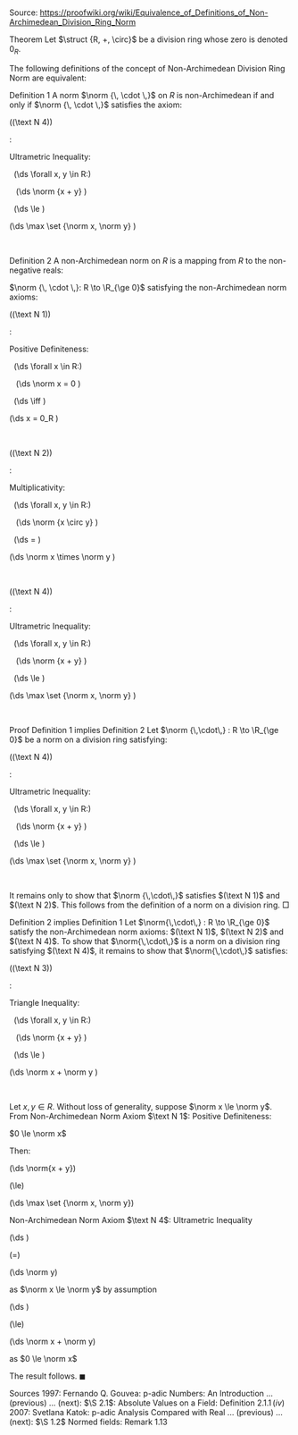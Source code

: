 # 

Source: https://proofwiki.org/wiki/Equivalence_of_Definitions_of_Non-Archimedean_Division_Ring_Norm



Theorem
Let $\struct {R, +, \circ}$ be a division ring whose zero is denoted $0_R$.

The following definitions of the concept of Non-Archimedean Division Ring Norm are equivalent:

Definition 1
A norm $\norm {\, \cdot \,}$ on $R$ is non-Archimedean if and only if $\norm {\, \cdot \,}$ satisfies the axiom:




\((\text N 4)\)  

$:$  



Ultrametric Inequality:   

  \(\ds \forall x, y \in R:\)



   \(\ds \norm {x + y} \)

  \(\ds \le \)  

\(\ds  \max \set {\norm x, \norm y} \)   

  

Definition 2
A non-Archimedean norm on $R$ is a mapping from $R$ to the non-negative reals:

$\norm {\, \cdot \,}: R \to \R_{\ge 0}$
satisfying the non-Archimedean norm axioms:




\((\text N 1)\)  

$:$  



Positive Definiteness:   

  \(\ds \forall x \in R:\)



   \(\ds \norm x = 0 \)

  \(\ds \iff \)  

\(\ds  x = 0_R \)   

  


\((\text N 2)\)  

$:$  



Multiplicativity:   

  \(\ds \forall x, y \in R:\)



   \(\ds \norm {x \circ y} \)

  \(\ds = \)  

\(\ds  \norm x \times \norm y \)   

  


\((\text N 4)\)  

$:$  



Ultrametric Inequality:   

  \(\ds \forall x, y \in R:\)



   \(\ds \norm {x + y} \)

  \(\ds \le \)  

\(\ds  \max \set {\norm x, \norm y} \)   

  



Proof
Definition 1 implies Definition 2
Let $\norm {\,\cdot\,} : R \to \R_{\ge 0}$ be a norm on a division ring satisfying:




\((\text N 4)\)  

$:$  



Ultrametric Inequality:   

  \(\ds \forall x, y \in R:\)



   \(\ds \norm {x + y} \)

  \(\ds \le \)  

\(\ds  \max \set {\norm x, \norm y} \)   

  

It remains only to show that $\norm {\,\cdot\,}$ satisfies $(\text N 1)$ and $(\text N 2)$.
This follows from the definition of a norm on a division ring.
$\Box$


Definition 2 implies Definition 1
Let $\norm{\,\cdot\,} : R \to \R_{\ge 0}$ satisfy the non-Archimedean norm axioms: $(\text N 1)$, $(\text N 2)$ and $(\text N 4)$.
To show that $\norm{\,\cdot\,}$ is a norm on a division ring satisfying $(\text N 4)$, it remains to show that $\norm{\,\cdot\,}$ satisfies:




\((\text N 3)\)  

$:$  



Triangle Inequality:   

  \(\ds \forall x, y \in R:\)



   \(\ds \norm {x + y} \)

  \(\ds \le \)  

\(\ds  \norm x + \norm y \)   

  


Let $x, y \in R$.
Without loss of generality, suppose $\norm x \le \norm y$.
From Non-Archimedean Norm Axiom $\text N 1$: Positive Definiteness:

$0 \le \norm x$

Then:














\(\ds \norm{x + y}\)

\(\le\)







\(\ds \max \set {\norm x, \norm y}\)





Non-Archimedean Norm Axiom $\text N 4$: Ultrametric Inequality














\(\ds \)

\(=\)







\(\ds \norm y\)





as $\norm x \le \norm y$ by assumption














\(\ds \)

\(\le\)







\(\ds \norm x + \norm y\)





as $0 \le \norm x$



The result follows.
$\blacksquare$


Sources
1997: Fernando Q. Gouvea: p-adic Numbers: An Introduction ... (previous) ... (next): $\S 2.1$: Absolute Values on a Field: Definition $2.1.1 \, (iv)$
2007: Svetlana Katok: p-adic Analysis Compared with Real ... (previous) ... (next): $\S 1.2$ Normed fields: Remark $1.13$




